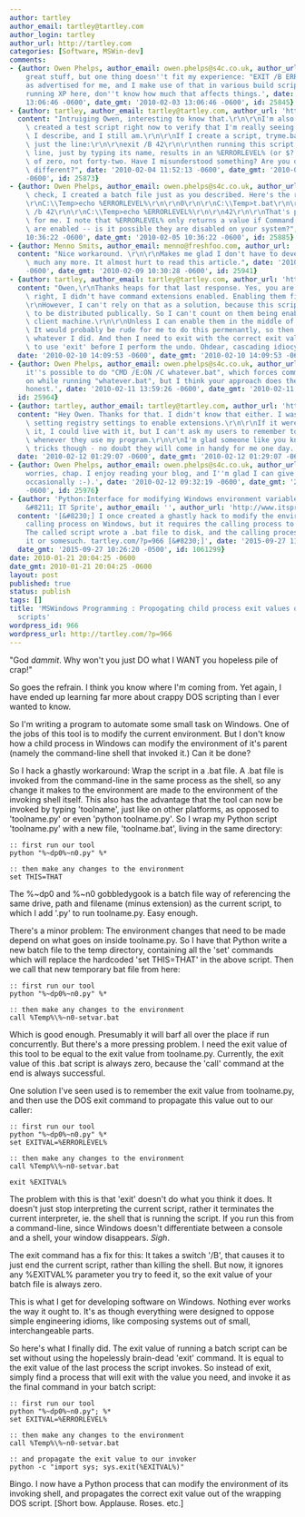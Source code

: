 ```yaml
---
author: tartley
author_email: tartley@tartley.com
author_login: tartley
author_url: http://tartley.com
categories: [Software, MSWin-dev]
comments:
- {author: Owen Phelps, author_email: owen.phelps@s4c.co.uk, author_url: '', content: 'That''s
    great stuff, but one thing doesn''t fit my experience: "EXIT /B ERRORCODE" works
    as advertised for me, and I make use of that in various build scripts. We''re
    running XP here, don''t know how much that affects things.', date: '2010-02-03
    13:06:46 -0600', date_gmt: '2010-02-03 13:06:46 -0600', id: 25845}
- {author: tartley, author_email: tartley@tartley.com, author_url: 'http://tartley.com',
  content: "Intruiging Owen, interesting to know that.\r\n\r\nI'm also on XP. I just\
    \ created a test script right now to verify that I'm really seeing the behaviour\
    \ I describe, and I still am.\r\n\r\nIf I create a script, tryme.bat, which contains\
    \ just the line:\r\n\r\nexit /B 42\r\n\r\nthen running this script from the command\
    \ line, just by typing its name, results in an %ERRORLEVEL% (or $? in Cygwin)\
    \ of zero, not forty-two. Have I misunderstood something? Are you doing anything\
    \ different?", date: '2010-02-04 11:52:13 -0600', date_gmt: '2010-02-04 11:52:13
    -0600', id: 25873}
- {author: Owen Phelps, author_email: owen.phelps@s4c.co.uk, author_url: '', content: "To\
    \ check, I created a batch file just as you described. Here's the results:\r\n\
    \r\nC:\\Temp>echo %ERRORLEVEL%\r\n\r\n0\r\n\r\nC:\\Temp>t.bat\r\n\r\nC:\\Temp>exit\
    \ /b 42\r\n\r\nC:\\Temp>echo %ERRORLEVEL%\r\n\r\n42\r\n\r\nThat's pretty conclusive\
    \ for me. I note that %ERRORLEVEL% only returns a value if Command Extensions\
    \ are enabled -- is it possible they are disabled on your system?", date: '2010-02-05
    10:36:22 -0600', date_gmt: '2010-02-05 10:36:22 -0600', id: 25885}
- {author: Menno Smits, author_email: menno@freshfoo.com, author_url: 'http://freshfoo.com/',
  content: "Nice workaround. \r\n\r\nMakes me glad I don't have to develop on Windows\
    \ much any more. It almost hurt to read this article.", date: '2010-02-09 10:30:28
    -0600', date_gmt: '2010-02-09 10:30:28 -0600', id: 25941}
- {author: tartley, author_email: tartley@tartley.com, author_url: 'http://tartley.com',
  content: "Owen,\r\nThanks heaps for that last response. Yes, you are absolutely\
    \ right, I didn't have command extensions enabled. Enabling them fixes it.\r\n\
    \r\nHowever, I can't rely on that as a solution, because this script is intended\
    \ to be distributed publically. So I can't count on them being enabled on the\
    \ client machine.\r\n\r\nUnless I can enable them in the middle of my script?\
    \ It would probably be rude for me to do this permenantly, so then I need to undo\
    \ whatever I did. And then I need to exit with the correct exit value. But I need\
    \ to use 'exit' before I perform the undo. Ohdear, cascading idiocy detected...",
  date: '2010-02-10 14:09:53 -0600', date_gmt: '2010-02-10 14:09:53 -0600', id: 25955}
- {author: Owen Phelps, author_email: owen.phelps@s4c.co.uk, author_url: '', content: 'Well,
    it''s possible to do "CMD /E:ON /C whatever.bat", which forces command extensions
    on while running "whatever.bat", but I think your approach does the job, to be
    honest.', date: '2010-02-11 13:59:26 -0600', date_gmt: '2010-02-11 13:59:26 -0600',
  id: 25964}
- {author: tartley, author_email: tartley@tartley.com, author_url: 'http://tartley.com',
  content: "Hey Owen. Thanks for that. I didn't know that either. I was looking at\
    \ setting registry settings to enable extensions.\r\n\r\nIf it were just me typing\
    \ it, I could live with it, but I can't ask my users to remember to type that\
    \ whenever they use my program.\r\n\r\nI'm glad someone like you knows all these\
    \ tricks though - no doubt they will come in handy for me one day. Many thanks!",
  date: '2010-02-12 01:29:07 -0600', date_gmt: '2010-02-12 01:29:07 -0600', id: 25970}
- {author: Owen Phelps, author_email: owen.phelps@s4c.co.uk, author_url: '', content: 'No
    worries, chap. I enjoy reading your blog, and I''m glad I can give something back
    occasionally :-).', date: '2010-02-12 09:32:19 -0600', date_gmt: '2010-02-12 09:32:19
    -0600', id: 25976}
- {author: 'Python:Interface for modifying Windows environment variables from Python
    &#8211; IT Sprite', author_email: '', author_url: 'http://www.itsprite.com/pythoninterface-for-modifying-windows-environment-variables-from-python/',
  content: '[&#8230;] I once created a ghastly hack to modify the environment of the
    calling process on Windows, but it requires the calling process to co-operate:
    The called script wrote a .bat file to disk, and the calling process then &#039;exec&#039;s
    it or somesuch. tartley.com/?p=966 [&#8230;]', date: '2015-09-27 11:26:20 -0500',
  date_gmt: '2015-09-27 10:26:20 -0500', id: 1061299}
date: 2010-01-21 20:04:25 -0600
date_gmt: 2010-01-21 20:04:25 -0600
layout: post
published: true
status: publish
tags: []
title: 'MSWindows Programming : Propogating child process exit values out of .bat
  scripts'
wordpress_id: 966
wordpress_url: http://tartley.com/?p=966
---
```


"God *dammit*. Why won't you just DO what I WANT you hopeless pile of
crap!"

So goes the refrain. I think you know where I'm coming from. Yet again,
I have ended up learning far more about crappy DOS scripting than I ever
wanted to know.

So I'm writing a program to automate some small task on Windows. One of
the jobs of this tool is to modify the current environment. But I don't
know how a child process in Windows can modify the environment of it's
parent (namely the command-line shell that invoked it.) Can it be done?

So I hack a ghastly workaround: Wrap the script in a .bat file. A .bat
file is invoked from the command-line in the same process as the shell,
so any change it makes to the environment are made to the environment of
the invoking shell itself. This also has the advantage that the tool can
now be invoked by typing 'toolname', just like on other platforms, as
opposed to 'toolname.py' or even 'python toolname.py'. So I wrap my
Python script 'toolname.py' with a new file, 'toolname.bat', living in
the same directory:

```
:: first run our tool
python "%~dp0%~n0.py" %*

:: then make any changes to the environment
set THIS=THAT
```

The %\~dp0 and %\~n0 gobbledygook is a batch file way of referencing the
same drive, path and filename (minus extension) as the current script,
to which I add '.py' to run toolname.py. Easy enough.

There's a minor problem: The environment changes that need to be made
depend on what goes on inside toolname.py. So I have that Python write a
new batch file to the temp directory, containing all the 'set' commands
which will replace the hardcoded 'set THIS=THAT' in the above script.
Then we call that new temporary bat file from here:

```
:: first run our tool
python "%~dp0%~n0.py" %*

:: then make any changes to the environment
call %Temp%\%~n0-setvar.bat
```

Which is good enough. Presumably it will barf all over the place if run
concurrently. But there's a more pressing problem. I need the exit value
of this tool to be equal to the exit value from toolname.py. Currently,
the exit value of this .bat script is always zero, because the 'call'
command at the end is always successful.

One solution I've seen used is to remember the exit value from
toolname.py, and then use the DOS exit command to propagate this value
out to our caller:

```
:: first run our tool
python "%~dp0%~n0.py" %*
set EXITVAL=%ERRORLEVEL%

:: then make any changes to the environment
call %Temp%\%~n0-setvar.bat

exit %EXITVAL%
```

The problem with this is that 'exit' doesn't do what you think it does.
It doesn't just stop interpreting the current script, rather it
terminates the current interpreter, ie. the shell that is running the
script. If you run this from a command-line, since Windows doesn't
differentiate between a console and a shell, your window disappears.
*Sigh*.

The exit command has a fix for this: It takes a switch '/B', that causes
it to just end the current script, rather than killing the shell. But
now, it ignores any %EXITVAL% parameter you try to feed it, so the exit
value of your batch file is always zero.

This is what I get for developing software on Windows. Nothing ever
works the way it ought to. It's as though everything were designed to
oppose simple engineering idioms, like composing systems out of small,
interchangeable parts.

So here's what I finally did. The exit value of running a batch script
can be set without using the hopelessly brain-dead 'exit' command. It is
equal to the exit value of the last process the script invokes. So
instead of exit, simply find a process that will exit with the value you
need, and invoke it as the final command in your batch script:

```
:: first run our tool
python "%~dp0%~n0.py"; %*
set EXITVAL=%ERRORLEVEL%

:: then make any changes to the environment
call %Temp%\%~n0-setvar.bat

:: and propagate the exit value to our invoker
python -c "import sys; sys.exit(%EXITVAL%)"
```

Bingo. I now have a Python process that can modify the environment of
its invoking shell, and propagates the correct exit value out of the
wrapping DOS script. [Short bow. Applause. Roses. etc.]
